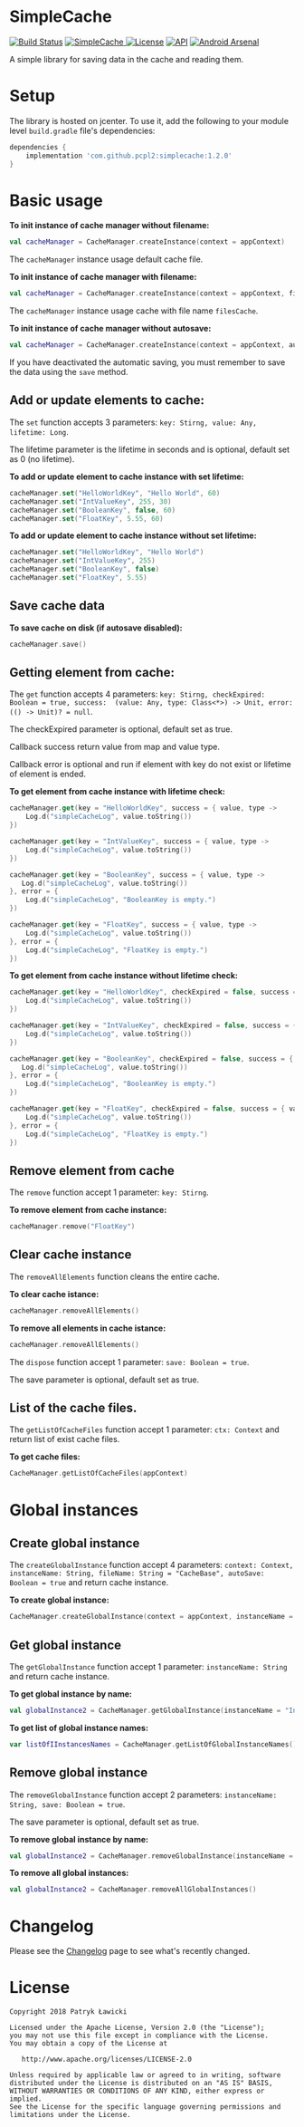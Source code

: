 # SimpleCache 
[![Build Status](https://travis-ci.org/pcpl2/CacheLib.svg?branch=master)](https://travis-ci.org/pcpl2/CacheLib) 
[![SimpleCache](https://api.bintray.com/packages/pcpl2/maven/simplecache/images/download.svg) ](https://bintray.com/pcpl2/maven/simplecache/_latestVersion)
[![License](https://img.shields.io/:license-apache-blue.svg)](https://www.apache.org/licenses/LICENSE-2.0.html)
[![API](https://img.shields.io/badge/API-14%2B-green.svg?style=flat)](https://android-arsenal.com/api?level=21)
[![Android Arsenal]( https://img.shields.io/badge/Android%20Arsenal-simplecache-green.svg?style=flat )]( https://android-arsenal.com/details/1/6965 )

A simple library for saving data in the cache and reading them.

# Setup
The library is hosted on jcenter. To use it, add the following to your module level `build.gradle` file's dependencies:

```gradle
dependencies {
    implementation 'com.github.pcpl2:simplecache:1.2.0'
}
```

# Basic usage

**To init instance of cache manager without filename:**

```kotlin
val cacheManager = CacheManager.createInstance(context = appContext)
```
The `cacheManager` instance usage default cache file.

**To init instance of cache manager with filename:**

```kotlin
val cacheManager = CacheManager.createInstance(context = appContext, fileName = "filesCache")
```
The `cacheManager` instance usage cache with file name `filesCache`.

**To init instance of cache manager without autosave:**
```kotlin
val cacheManager = CacheManager.createInstance(context = appContext, autoSave = false)
```
If you have deactivated the automatic saving, you must remember to save the data using the `save` method.

## Add or update elements to cache: 
The `set` function accepts 3 parameters: `key: Stirng, value: Any, lifetime: Long`.

The lifetime parameter is the lifetime in seconds and is optional, default set as 0 (no lifetime).

**To add or update element to cache instance with set lifetime:**

```kotlin
cacheManager.set("HelloWorldKey", "Hello World", 60)
cacheManager.set("IntValueKey", 255, 30)
cacheManager.set("BooleanKey", false, 60)
cacheManager.set("FloatKey", 5.55, 60)
```

**To add or update element to cache instance without set lifetime:**

```kotlin
cacheManager.set("HelloWorldKey", "Hello World")
cacheManager.set("IntValueKey", 255)
cacheManager.set("BooleanKey", false)
cacheManager.set("FloatKey", 5.55)
```
## Save cache data 
**To save cache on disk (if autosave disabled):**

```kotlin
cacheManager.save()
```

## Getting element from cache: 
The `get` function accepts 4 parameters: `key: Stirng, checkExpired: Boolean = true, success:  (value: Any, type: Class<*>) -> Unit, error: (() -> Unit)? = null`.

The checkExpired parameter is optional, default set as true.

Callback success return value from map and value type.

Callback error is optional and run if element with key do not exist or lifetime of element is ended.

**To get element from cache instance with lifetime check:**

```kotlin
cacheManager.get(key = "HelloWorldKey", success = { value, type ->
    Log.d("simpleCacheLog", value.toString())
})

cacheManager.get(key = "IntValueKey", success = { value, type ->
    Log.d("simpleCacheLog", value.toString())
})

cacheManager.get(key = "BooleanKey", success = { value, type ->
   Log.d("simpleCacheLog", value.toString())
}, error = { 
    Log.d("simpleCacheLog", "BooleanKey is empty.")
})

cacheManager.get(key = "FloatKey", success = { value, type ->
    Log.d("simpleCacheLog", value.toString())
}, error = { 
    Log.d("simpleCacheLog", "FloatKey is empty.")
})
```

**To get element from cache instance without lifetime check:**

```kotlin
cacheManager.get(key = "HelloWorldKey", checkExpired = false, success = { value, type ->
    Log.d("simpleCacheLog", value.toString())
})

cacheManager.get(key = "IntValueKey", checkExpired = false, success = { value, type ->
    Log.d("simpleCacheLog", value.toString())
})

cacheManager.get(key = "BooleanKey", checkExpired = false, success = { value, type ->
   Log.d("simpleCacheLog", value.toString())
}, error = { 
    Log.d("simpleCacheLog", "BooleanKey is empty.")
})

cacheManager.get(key = "FloatKey", checkExpired = false, success = { value, type ->
    Log.d("simpleCacheLog", value.toString())
}, error = { 
    Log.d("simpleCacheLog", "FloatKey is empty.")
})
```

## Remove element from cache
The `remove` function accept 1 parameter: `key: Stirng`.

**To remove element from cache instance:**
```kotlin
cacheManager.remove("FloatKey")
```

## Clear cache instance

The `removeAllElements` function cleans the entire cache.

**To clear cache istance:**

```kotlin
cacheManager.removeAllElements()
```

**To remove all elements in cache istance:**

```kotlin
cacheManager.removeAllElements()
```

The `dispose` function accept 1 parameter: `save: Boolean = true`.

The save parameter is optional, default set as true.

## List of the cache files.
The `getListOfCacheFiles` function accept 1 parameter: `ctx: Context` and return list of exist cache files.

**To get cache files:**

```kotlin
CacheManager.getListOfCacheFiles(appContext)
```

# Global instances

## Create global instance 
The `createGlobalInstance` function accept 4 parameters: `context: Context, instanceName: String, fileName: String = "CacheBase", autoSave: Boolean = true` and return cache instance.

**To create global instance:**

```kotlin
CacheManager.createGlobalInstance(context = appContext, instanceName = "Instance1", fileName = "instanceFile1")
```

## Get global instance 
The `getGlobalInstance` function accept 1 parameter: `instanceName: String` and return cache instance.

**To get global instance by name:**

```kotlin
val globalInstance2 = CacheManager.getGlobalInstance(instanceName = "Instance1")
```

**To get list of global instance names:**

```kotlin
var listOfIInstancesNames = CacheManager.getListOfGlobalInstanceNames()
```

## Remove global instance
The `removeGlobalInstance` function accept 2 parameters: `instanceName: String, save: Boolean = true`.

The save parameter is optional, default set as true.

**To remove global instance by name:**

```kotlin
val globalInstance2 = CacheManager.removeGlobalInstance(instanceName = "Instance1")
```

**To remove all global instances:**

```kotlin
val globalInstance2 = CacheManager.removeAllGlobalInstances()
```

# Changelog
Please see the [Changelog](https://github.com/pcpl2/CacheLib/wiki/Changelog) page to see what's recently changed.


# License
```
Copyright 2018 Patryk Ławicki

Licensed under the Apache License, Version 2.0 (the "License");
you may not use this file except in compliance with the License.
You may obtain a copy of the License at

   http://www.apache.org/licenses/LICENSE-2.0

Unless required by applicable law or agreed to in writing, software
distributed under the License is distributed on an "AS IS" BASIS,
WITHOUT WARRANTIES OR CONDITIONS OF ANY KIND, either express or implied.
See the License for the specific language governing permissions and
limitations under the License.
```
